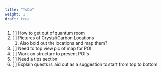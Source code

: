 ```yaml
---
title: "ToDo"
weight: 1
draft: true
---
```


1. [ ] How to get out of quantum room
1. [ ] Pictures of Crystal/Carbon Locations
	1. Also bold out the locations and map them?
1. [ ] Need to top view pic of map for POI
1. [ ] Work on structure to present POI's
1. [ ] Need a tips section
1. [ ] Explain quests is laid out as a suggestion to start from top to bottom